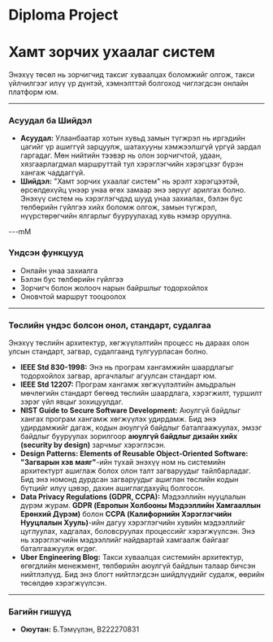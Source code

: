 # Diploma Project
# Хамт зорчих ухаалаг систем

Энэхүү төсөл нь зорчигчид таксиг хуваалцах боломжийг олгож, такси үйлчилгээг илүү үр дүнтэй, хэмнэлттэй болгоход чиглэгдсэн онлайн платформ юм.

---

### Асуудал ба Шийдэл

* **Асуудал:** Улаанбаатар хотын хувьд замын түгжрэл нь иргэдийн цагийг үр ашиггүй зарцуулж, шатахууны хэмжээлшгүй үргүй зардал гаргадаг. Мөн нийтийн тээвэр нь олон зорчигчтой, удаан, хязгаарлагдмал маршруттай тул хэрэглэгчийн хэрэгцээг бүрэн хангаж чаддаггүй.
* **Шийдэл:** "Хамт зорчих ухаалаг систем" нь эрэлт хэрэгцээтэй, өрсөлдөхүйц үнээр унаа өгөх замаар энэ зөрүүг арилгах болно. Энэхүү систем нь хэрэглэгчдэд шууд унаа захиалах, бэлэн бус төлбөрийн гүйлгээ хийх боломж олгож, замын түгжрэл, нүүрстөрөгчийн ялгарлыг бууруулахад хувь нэмэр оруулна.

---mM

### Үндсэн функцууд

* Онлайн унаа захиалга
* Бэлэн бус төлбөрийн гүйлгээ
* Зорчигч болон жолооч нарын байршлыг тодорхойлох
* Оновчтой маршрут тооцоолох

---

### Төслийн үндэс болсон онол, стандарт, судалгаа

Энэхүү төслийн архитектур, хөгжүүлэлтийн процесс нь дараах олон улсын стандарт, загвар, судалгаанд тулгуурласан болно.

* **IEEE Std 830-1998:** Энэ нь програм хангамжийн шаардлагыг тодорхойлох загвар, аргачлалыг агуулсан стандарт юм.
* **IEEE Std 12207:** Програм хангамж хөгжүүлэлтийн амьдралын мөчлөгийн стандарт бөгөөд төслийн шаардлага, хэрэгжилт, туршилт зэрэг үйл явцыг зохицуулдаг.
* **NIST Guide to Secure Software Development:** Аюулгүй байдлыг хангах програм хангамж хөгжүүлэх удирдамж. Бид энэ удирдамжийг дагаж, кодын аюулгүй байдлыг баталгаажуулах, эмзэг байдлыг бууруулах зорилгоор **аюулгүй байдлыг дизайн хийх (security by design)** зарчмыг хэрэглэсэн.
* **Design Patterns: Elements of Reusable Object-Oriented Software:** **"Загварын хэв маяг"**-ийн тухай энэхүү ном нь системийн архитектурт ашиглаж болох олон талт загваруудыг тайлбарладаг. Бид энэ номонд дурдсан загваруудыг ашиглан төслийн кодын бүтцийг илүү цэвэр, дахин ашиглагдахуйц болгосон.
* **Data Privacy Regulations (GDPR, CCPA):** Мэдээллийн нууцлалын дүрэм журам. **GDPR (Европын Холбооны Мэдээллийн Хамгааллын Ерөнхий Дүрэм)** болон **CCPA (Калифорнийн Хэрэглэгчийн Нууцлалын Хууль)**-ийн дагуу хэрэглэгчийн хувийн мэдээллийг цуглуулах, хадгалах, боловсруулах процессийг хэрэгжүүлсэн. Энэ нь хэрэглэгчийн мэдээллийг найдвартай хамгаалж байгааг баталгаажуулж өгдөг.
* **Uber Engineering Blog:** Такси хуваалцах системийн архитектур, өгөгдлийн менежмент, төлбөрийн аюулгүй байдлын талаар бичсэн нийтлэлүүд. Бид энэ блогт нийтлэгдсэн шийдлүүдийг судалж, өөрийн төсөлдөө хэрэгжүүлсэн.

---

### Багийн гишүүд

* **Оюутан:** Б.Тэмүүлэн, В222270831
